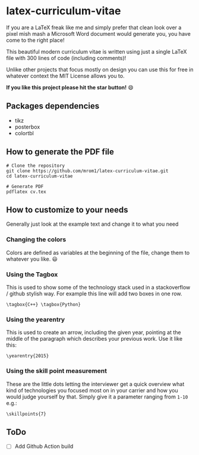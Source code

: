 # latex-curriculum-vitae
If you are a LaTeX freak like me and simply prefer that clean look over a pixel mish mash a Microsoft Word document would generate you, you have come to the right place!

This beautiful modern curriculum vitae is written using just a single LaTeX file with 300 lines of code (including comments)!

Unlike other projects that focus mostly on design you can use this for free in whatever context the MIT License allows you to.

**If you like this project please hit the star button!** 😄


## Packages dependencies
- tikz
- posterbox
- colortbl


## How to generate the PDF file
```console
# Clone the repository
git clone https://github.com/mrom1/latex-curriculum-vitae.git
cd latex-curriculum-vitae

# Generate PDF
pdflatex cv.tex
```


## How to customize to your needs
Generally just look at the example text and change it to what you need

### Changing the colors
Colors are defined as variables at the beginning of the file, change them to whatever you like. 😃

### Using the Tagbox
This is used to show some of the technology stack used in a stackoverflow / github stylish way. For example this line will add two boxes in one row.
```console
\tagbox{C++} \tagbox{Python}
```

### Using the yearentry
This is used to create an arrow, including the given year, pointing at the middle of the paragraph which describes your previous work. Use it like this:
```console
\yearentry{2015}
```

### Using the skill point measurement
These are the little dots letting the interviewer get a quick overview what kind of technologies you focused most on in your carrier and how you would judge yourself by that. Simply give it a parameter ranging from ``1-10`` e.g.:
```console
\skillpoints{7}
```


## ToDo
- [ ] Add Github Action build
